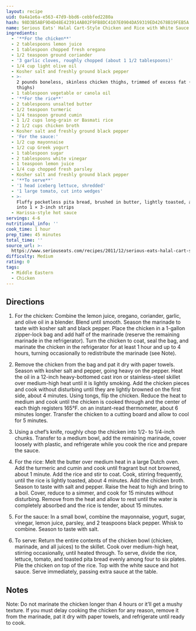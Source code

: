 ```yaml
---
layout: recipe
uid: 0a4a1e6a-e563-47d9-bbd6-cebbfed2280a
hash: 98D3B5ABF9D4D48E423914AB02F9FB8DC4107E0904DA59319ED42678B19FEB5A
name: Serious Eats' Halal Cart-Style Chicken and Rice with White Sauce
ingredients:
  - '**For the chicken**'
  - 2 tablespoons lemon juice
  - 1 tablespoon chopped fresh oregano
  - 1/2 teaspoon ground coriander
  - '3 garlic cloves, roughly chopped (about 1 1/2 tablespoons)'
  - 1/4 cup light olive oil
  - Kosher salt and freshly ground black pepper
  - >-
    2 pounds boneless, skinless chicken thighs, trimmed of excess fat (6 to 8
    thighs)
  - 1 tablespoon vegetable or canola oil
  - '**For the rice**'
  - 2 tablespoons unsalted butter
  - 1/2 teaspoon turmeric
  - 1/4 teaspoon ground cumin
  - 1 1/2 cups long-grain or Basmati rice
  - 2 1/2 cups chicken broth
  - Kosher salt and freshly ground black pepper
  - 'For the sauce:'
  - 1/2 cup mayonnaise
  - 1/2 cup Greek yogurt
  - 1 tablespoon sugar
  - 2 tablespoons white vinegar
  - 1 teaspoon lemon juice
  - 1/4 cup chopped fresh parsley
  - Kosher salt and freshly ground black pepper
  - '**To serve**'
  - '1 head iceberg lettuce, shredded'
  - '1 large tomato, cut into wedges'
  - >-
    Fluffy pocketless pita bread, brushed in butter, lightly toasted, and cut
    into 1 × 3-inch strips
  - Harissa-style hot sauce
servings: 4-6
nutritional_info: ''
cook_time: 1 hour
prep_time: 45 minutes
total_time: ''
source_url: >-
  https://www.seriouseats.com/recipes/2011/12/serious-eats-halal-cart-style-chicken-and-rice-white-sauce-recipe.html
difficulty: Medium
rating: 0
tags:
  - Middle Eastern
  - Chicken
---
```


## Directions

1. For the chicken: Combine the lemon juice, oregano, coriander, garlic, and olive oil in a blender. Blend until smooth. Season the marinade to taste with kosher salt and black pepper. Place the chicken in a 1-gallon zipper-lock bag and add half of the marinade (reserve the remaining marinade in the refrigerator). Turn the chicken to coat, seal the bag, and marinate the chicken in the refrigerator for at least 1 hour and up to 4 hours, turning occasionally to redistribute the marinade (see Note).

2. Remove the chicken from the bag and pat it dry with paper towels. Season with kosher salt and pepper, going heavy on the pepper. Heat the oil in a 12-inch heavy-bottomed cast iron or stainless-steel skillet over medium-high heat until it is lightly smoking. Add the chicken pieces and cook without disturbing until they are lightly browned on the first side, about 4 minutes. Using tongs, flip the chicken. Reduce the heat to medium and cook until the chicken is cooked through and the center of each thigh registers 165°F. on an instant-read thermometer, about 6 minutes longer. Transfer the chicken to a cutting board and allow to cool for 5 minutes.

3. Using a chef’s knife, roughly chop the chicken into 1/2- to 1/4-inch chunks. Transfer to a medium bowl, add the remaining marinade, cover loosely with plastic, and refrigerate while you cook the rice and prepare the sauce.

4. For the rice: Melt the butter over medium heat in a large Dutch oven. Add the turmeric and cumin and cook until fragrant but not browned, about 1 minute. Add the rice and stir to coat. Cook, stirring frequently, until the rice is lightly toasted, about 4 minutes. Add the chicken broth. Season to taste with salt and pepper. Raise the heat to high and bring to a boil. Cover, reduce to a simmer, and cook for 15 minutes without disturbing. Remove from the heat and allow to rest until the water is completely absorbed and the rice is tender, about 15 minutes.

5. For the sauce: In a small bowl, combine the mayonnaise, yogurt, sugar, vinegar, lemon juice, parsley, and 2 teaspoons black pepper. Whisk to combine. Season to taste with salt.

6. To serve: Return the entire contents of the chicken bowl (chicken, marinade, and all juices) to the skillet. Cook over medium-high heat, stirring occasionally, until heated through. To serve, divide the rice, lettuce, tomato, and toasted pita bread evenly among four to six plates. Pile the chicken on top of the rice. Top with the white sauce and hot sauce. Serve immediately, passing extra sauce at the table.
## Notes

Note: Do not marinate the chicken longer than 4 hours or it’ll get a mushy texture. If you must delay cooking the chicken for any reason, remove it from the marinade, pat it dry with paper towels, and refrigerate until ready to cook.
